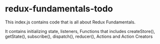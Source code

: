 # redux-fundamentals-todo

This index.js contains code that is all about Redux Fundamentals.

It contains initializing state, listeners, Functions that includes createStore(), getState(), subscribe(), dispatch(), reducer(), Actions and Action Creators

